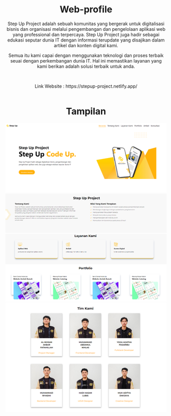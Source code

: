 

<div align="center">
  <h1>Web-profile</h1>
  <p>Step Up Project adalah sebuah komunitas yang bergerak untuk digitalisasi bisnis dan organisasi melalui pengembangan dan pengelolaan aplikasi web yang professional dan terpercaya. Step Up Project juga hadir sebagai edukasi seputar dunia IT dengan informasi terupdate yang disajikan dalam artikel dan konten digital kami.
</p>
  <p>Semua itu kami capai dengan menggunakan teknologi dan proses terbaik seuai dengan perkembangan dunia IT. Hal ini memastikan layanan yang kami berikan adalah solusi terbaik untuk anda.</p>
  <br>
  <p>Link Website : https://stepup-project.netlify.app/</p>
</div>

<div align="center" style="display: flex; justify-content: center;">
  <h1>Tampilan</h1>
</div>


<div align="center">
  <img src="./docs/docs1.png" alt="docs1" width="720"><br>
  <img src="./docs/docs2.png" alt="docs2" width="720"><br>
  <img src="./docs/docs3.png" alt="docs3" width="720"><br>
  <img src="./docs/docs4.png" alt="docs4" width="720"><br>
</div>


<br>
